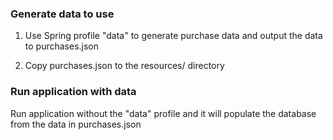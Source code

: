 ### Generate data to use
1. Use Spring profile "data" to generate purchase data and output the data to purchases.json

2. Copy purchases.json to the resources/ directory

### Run application with data
Run application without the "data" profile and it will populate the database from the data in purchases.json